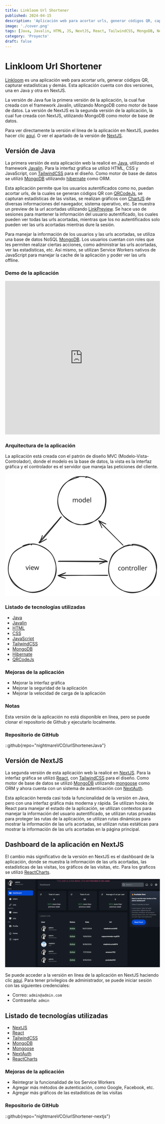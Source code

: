 ```yaml
---
title: Linkloom Url Shortener
published: 2024-04-15
description: 'Aplicación web para acortar urls, generar códigos QR, capturar estadísticas y demás.'
image: './cover.png'
tags: [Java, Javalin, HTML, JS, NextJS, React, TailwindCSS, MongoDB, NextAuth]
category: 'Proyecto'
draft: false
---
```


# Linkloom Url Shortener

[Linkloom](https://linkloom.live/) es una aplicación web para acortar urls, generar códigos QR, capturar estadísticas y demás. Esta aplicación cuenta con dos versiones, una en Java y otra en NextJS.

La versión de Java fue la primera versión de la aplicación, la cual fue creada con el framework Javalin, utilizando MongoDB como motor de base de datos. La versión de NextJS es la segunda versión de la aplicación, la cual fue creada con NextJS, utilizando MongoDB como motor de base de datos.

Para ver directamente la versión el linea de la aplicación en NextJS, puedes hacer clic [aquí](https://linkloom.live/). O ver el apartado de la versión de [NextJS](#versión-de-nextjs).

## Versión de Java

La primera versión de esta aplicación web la realicé en [Java](https://dev.java/), utilizando el framework [Javalin](https://javalin.io/). Para la interfaz gráfica se utilizó HTML, CSS y JavaScript, con [TailwindCSS](https://tailwindcss.com) para el diseño. Como motor de base de datos se utilizó [MongoDB](https://www.mongodb.com/) utilizando [hibernate](https://hibernate.org/orm/) como ORM.

Esta aplicación permite que los usuarios autentificados como no, puedan acortar urls, de la cuales se generan códigos QR con [QRCodeJs](https://github.com/davidshimjs/qrcodejs), se capturan estadísticas de las visitas, se realizan gráficos con [ChartJS](https://www.chartjs.org) de diversas informaciones del navegador, sistema operativo, etc. Se muestra un preview de la url acortadas utilizando [LinkPreview](https://www.linkpreview.net/). Se hace uso de sesiones para mantener la información del usuario autentificado, los cuales pueden ver todas las urls acortadas, mientras que los no autentificados solo pueden ver las urls acortadas mientras dure la sesión.

Para manejar la información de los usuarios y las urls acortadas, se utiliza una base de datos NoSQL [MongoDB](https://www.mongodb.com/). Los usuarios cuentan con roles que les permiten realizar ciertas acciones, como administrar las urls acortadas, ver las estadísticas, etc. Asi mismo, se utilizan Service Workers nativos de JavaScript para manejar la cache de la aplicación y poder ver las urls offline.

### Demo de la aplicación

<iframe width='100%' height="500" src="https://www.youtube.com/embed/9UcXEd4CA6c?si=PB2qrVjmSlLCCLI9" title="YouTube video player" frameborder="0" allow="accelerometer; autoplay; clipboard-write; encrypted-media; gyroscope; picture-in-picture; web-share" referrerpolicy="strict-origin-when-cross-origin" allowfullscreen></iframe>

### Arquitectura de la aplicación

La aplicación está creada con el patrón de diseño MVC (Modelo-Vista-Controlador), donde el modelo es la base de datos, la vista es la interfaz gráfica y el controlador es el servidor que maneja las peticiones del cliente.

<!-- image -->

![MCV](src/content/assets/mvc.svg)

### Listado de tecnologías utilizadas

- [Java](https://dev.java/)
- [Javalin](https://javalin.io/)
- [HTML](https://developer.mozilla.org/es/docs/Web/HTML)
- [CSS](https://developer.mozilla.org/es/docs/Web/CSS)
- [JavaScript](https://developer.mozilla.org/es/docs/Web/JavaScript)
- [TailwindCSS](https://tailwindcss.com)
- [MongoDB](https://www.mongodb.com/)
- [Hibernate](https://hibernate.org/orm/)
- [QRCodeJs](https://github.com/davidshimjs/qrcodejs)

### Mejoras de la aplicación

- Mejorar la interfaz gráfica
- Mejorar la seguridad de la aplicación
- Mejorar la velocidad de carga de la aplicación

### Notas

Esta versión de la aplicación no está disponible en línea, pero se puede clonar el repositorio de Github y ejecutarlo localmente.

### Repositorio de GitHub

::github{repo="nightmareVCO/urlShortenerJava"}


## Versión de NextJS

La segunda versión de esta aplicación web la realicé en [NextJS](https://nextjs.org/docs). Para la interfaz gráfica se utilizó [React](https://es.reactjs.org/), con [TailwindCSS](https://tailwindcss.com) para el diseño. Como motor de base de datos se utilizó [MongoDB](https://www.mongodb.com/) utilizando [mongoose](https://mongoosejs.com/) como ORM y ahora cuenta con un sistema de autenticación con [NextAuth](https://next-auth.js.org/).

Esta aplicación hereda casi toda la funcionalidad de la versión en Java, pero con una interfaz gráfica más moderna y rápida. Se utilizan hooks de React para manejar el estado de la aplicación, se utilizan contextos para manejar la información del usuario autentificado, se utilizan rutas privadas para proteger las rutas de la aplicación, se utilizan rutas dinámicas para mostrar la información de las urls acortadas, se utilizan rutas estáticas para mostrar la información de las urls acortadas en la página principal.

## Dashboard de la aplicación en NextJS

El cambio más significativo de la versión en NextJS es el dashboard de la aplicación, donde se muestra la información de las urls acortadas, las estadísticas de las visitas, los gráficos de las visitas, etc. Para los graficos se utilizó [ReactCharts](https://recharts.org/en-US/).

![Dashboard](./dashboard.png)

Se puede acceder a la versión en línea de la aplicación en NextJS haciendo clic [aquí](https://linkloom.live/). Para tener privilegios de administrador, se puede iniciar sesión con las siguientes credenciales: 

- Correo: `admin@admin.com`
- Contraseña: `admin`

## Listado de tecnologías utilizadas

- [NextJS](https://nextjs.org/docs)
- [React](https://es.reactjs.org/)
- [TailwindCSS](https://tailwindcss.com)
- [MongoDB](https://www.mongodb.com/)
- [Mongoose](https://mongoosejs.com/)
- [NextAuth](https://next-auth.js.org/)
- [ReactCharts](https://recharts.org/en-US/)

### Mejoras de la aplicación

- Reintegrar la funcionalidad de los Service Workers
- Agregar más métodos de autenticación, como Google, Facebook, etc.
- Agregar más gráficos de las estadísticas de las visitas

### Repositorio de GitHub

::github{repo="nightmareVCO/urlShortener-nextjs"}